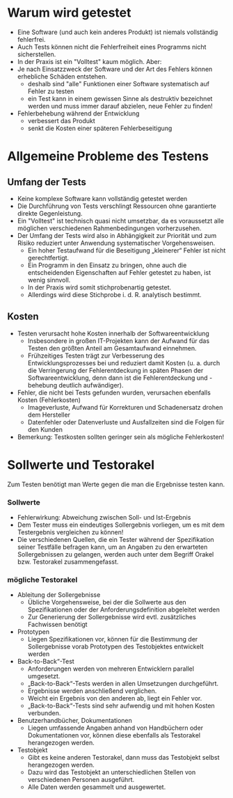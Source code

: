 # Warum wird getestet
- Eine Software (und auch kein anderes Produkt) ist niemals vollständig fehlerfrei.
- Auch Tests können nicht die Fehlerfreiheit eines Programms nicht sicherstellen.
- In der Praxis ist ein "Volltest" kaum möglich.
Aber:
- Je nach Einsatzzweck der Software und der Art des Fehlers können erhebliche Schäden entstehen.
	- deshalb sind "alle" Funktionen einer Software systematisch auf Fehler zu testen
	- ein Test kann in einem gewissen Sinne als destruktiv bezeichnet werden und muss immer darauf abzielen, neue Fehler zu finden!
- Fehlerbehebung während der Entwicklung
	- verbessert das Produkt
	- senkt die Kosten einer späteren Fehlerbeseitigung

# Allgemeine Probleme des Testens
## Umfang der Tests
- Keine komplexe Software kann vollständig getestet werden
- Die Durchführung von Tests verschlingt Ressourcen ohne garantierte direkte Gegenleistung.
- Ein "Volltest" ist technisch quasi nicht umsetzbar, da es voraussetzt alle möglichen verschiedenen Rahmenbedingungen vorherzusehen.
- Der Umfang der Tests wird also in Abhängigkeit zur Priorität und zum Risiko reduziert unter Anwendung systematischer Vorgehensweisen.
	- Ein hoher Testaufwand für die Beseitigung „kleinerer“ Fehler ist nicht gerechtfertigt.
	- Ein Programm in den Einsatz zu bringen, ohne auch die entscheidenden Eigenschaften auf Fehler getestet zu haben, ist wenig sinnvoll.
	- In der Praxis wird somit stichprobenartig getestet.
	- Allerdings wird diese Stichprobe i. d. R. analytisch bestimmt.
## Kosten
- Testen verursacht hohe Kosten innerhalb der Softwareentwicklung
	- Insbesondere in großen IT-Projekten kann der Aufwand für das Testen den größten Anteil am Gesamtaufwand einnehmen.
	- Frühzeitiges Testen trägt zur Verbesserung des Entwicklungsprozesses bei und reduziert damit Kosten (u. a. durch die Verringerung der Fehlerentdeckung in späten Phasen der Softwareentwicklung, denn dann ist die Fehlerentdeckung und -behebung deutlich aufwändiger).
- Fehler, die nicht bei Tests gefunden wurden, verursachen ebenfalls Kosten (Fehlerkosten)
	- Imageverluste, Aufwand für Korrekturen und Schadenersatz drohen dem Hersteller
	- Datenfehler oder Datenverluste und Ausfallzeiten sind die Folgen für den Kunden
- Bemerkung: 
  Testkosten sollten geringer sein als mögliche Fehlerkosten!

# Sollwerte und Testorakel
Zum Testen benötigt man Werte gegen die man die Ergebnisse testen kann.
### Sollwerte
- Fehlerwirkung:
  Abweichung zwischen Soll- und Ist-Ergebnis
- Dem Tester muss ein eindeutiges Sollergebnis vorliegen, um es mit dem Testergebnis vergleichen zu können!
- Die verschiedenen Quellen, die ein Tester während der Spezifikation seiner Testfälle befragen kann, um an Angaben zu den erwarteten Sollergebnissen zu gelangen, werden auch unter dem Begriff Orakel bzw. Testorakel zusammengefasst.

### mögliche Testorakel
- Ableitung der Sollergebnisse
	- Übliche Vorgehensweise, bei der die Sollwerte aus den Spezifikationen oder der Anforderungsdefinition abgeleitet werden
	- Zur Generierung der Sollergebnisse wird evtl. zusätzliches Fachwissen benötigt
- Prototypen
	- Liegen Spezifikationen vor, können für die Bestimmung der Sollergebnisse vorab Prototypen des Testobjektes entwickelt werden
- Back-to-Back“-Test
	- Anforderungen werden von mehreren Entwicklern parallel umgesetzt.
	- „Back-to-Back“-Tests werden in allen Umsetzungen durchgeführt.
	- Ergebnisse werden anschließend verglichen.
	- Weicht ein Ergebnis von den anderen ab, liegt ein Fehler vor.
	- „Back-to-Back“-Tests sind sehr aufwendig und mit hohen Kosten verbunden.
- Benutzerhandbücher, Dokumentationen
	- Liegen umfassende Angaben anhand von Handbüchern oder Dokumentationen vor, können diese ebenfalls als Testorakel herangezogen werden.
- Testobjekt
	- Gibt es keine anderen Testorakel, dann muss das Testobjekt selbst herangezogen werden.
	- Dazu wird das Testobjekt an unterschiedlichen Stellen von verschiedenen Personen ausgeführt.
	- Alle Daten werden gesammelt und ausgewertet.